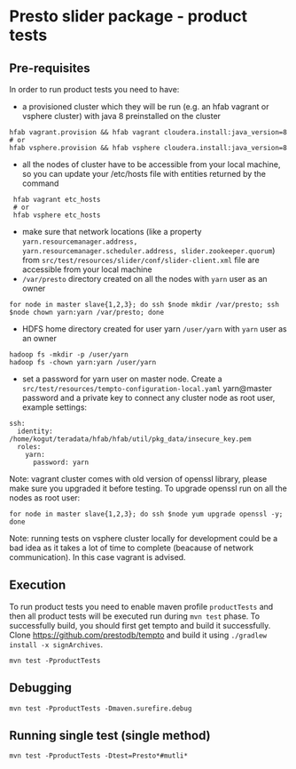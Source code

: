 # Presto slider package - product tests


## Pre-requisites

In order to run product tests you need to have: 
 * a provisioned cluster which they will be run (e.g. an hfab vagrant or vsphere cluster) with java 8 preinstalled on the cluster
```
hfab vagrant.provision && hfab vagrant cloudera.install:java_version=8
# or
hfab vsphere.provision && hfab vsphere cloudera.install:java_version=8
```
 * all the nodes of cluster have to be accessible from your local machine, so you can update your /etc/hosts file with entities returned by the command
```
 hfab vagrant etc_hosts
 # or
 hfab vsphere etc_hosts
```
 * make sure that network locations (like a property ```yarn.resourcemanager.address, yarn.resourcemanager.scheduler.address, slider.zookeeper.quorum```) from ```src/test/resources/slider/conf/slider-client.xml``` file are accessible from your local machine
 * ```/var/presto``` directory created on all the nodes with ```yarn``` user as an owner
```
for node in master slave{1,2,3}; do ssh $node mkdir /var/presto; ssh $node chown yarn:yarn /var/presto; done 
```
 * HDFS home directory created for user yarn ```/user/yarn``` with ```yarn``` user as an owner
```
hadoop fs -mkdir -p /user/yarn
hadoop fs -chown yarn:yarn /user/yarn
```
 * set a password for yarn user on master node. Create a ```src/test/resources/tempto-configuration-local.yaml``` yarn@master password and a private key to connect any cluster node as root user, example settings:

```
ssh:
  identity: /home/kogut/teradata/hfab/hfab/util/pkg_data/insecure_key.pem
  roles:
    yarn:
      password: yarn
```

Note: vagrant cluster comes with old version of openssl library, please make sure you upgraded it before testing. To upgrade openssl run on all the nodes as root user:

```
for node in master slave{1,2,3}; do ssh $node yum upgrade openssl -y; done
```

Note: running tests on vsphere cluster locally for development could be a bad idea as it takes a lot of time to complete (beacause of network communication). In this case vagrant is advised.
 
## Execution

To run product tests you need to enable maven profile ```productTests``` and then all product tests will be executed run during ```mvn test``` phase. To successfully build, you should first get tempto and build it successfully. Clone https://github.com/prestodb/tempto and build it using ```./gradlew install -x signArchives```.

```
mvn test -PproductTests
```

## Debugging

```
mvn test -PproductTests -Dmaven.surefire.debug
```

## Running single test (single method)

```
mvn test -PproductTests -Dtest=Presto*#mutli*
```

